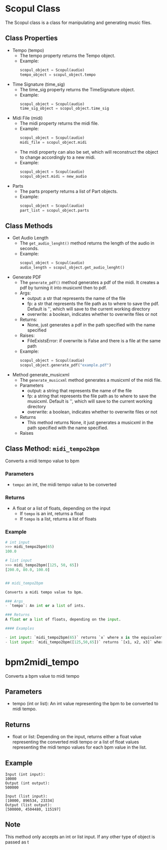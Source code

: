 # Scopul Class
The Scopul class is a class for manipulating and generating music files.

## Class Properties
- Tempo (tempo)
  - The tempo property returns the Tempo object.
  - Example:
    ```python
    scopul_object = Scopul(audio)
    tempo_object = scopul_object.tempo
    ```
- Time Signature (time_sig)
  - The time_sig property returns the TimeSignature object.
  - Example:
    ```python
    scopul_object = Scopul(audio)
    time_sig_object = scopul_object.time_sig
    ```
- Midi File (midi)
  - The midi property returns the midi file.
  - Example:
    ```python
    scopul_object = Scopul(audio)
    midi_file = scopul_object.midi
    ```
  - The midi property can also be set, which will reconstruct the object to change accordingly to a new midi.
  - Example:
    ```python
    scopul_object = Scopul(audio)
    scopul_object.midi = new_audio
    ```
- Parts
  - The parts property returns a list of Part objects.
  - Example:
    ```python
    scopul_object = Scopul(audio)
    part_list = scopul_object.parts
    ```

## Class Methods
- Get Audio Length
  - The `get_audio_lenght()` method returns the length of the audio in seconds.
  - Example:
    ```python
    scopul_object = Scopul(audio)
    audio_length = scopul_object.get_audio_lenght()
    ```
- Generate PDF
  - The `generate_pdf()` method generates a pdf of the midi. It creates a pdf by turning it into musicxml then to pdf.
  - Args:
    - output: a str that represents the name of the file
    - fp: a str that represents the file path as to where to save the pdf. Default is '', which will save to the current working directory
    - overwrite: a boolean, indicates whether to overwrite files or not
  - Returns:
    - None, just generates a pdf in the path specified with the name specified
  - Raises:
    - FileExistsError: if overwrite is False and there is a file at the same path
  - Example:
    ```python
    scopul_object = Scopul(audio)
    scopul_object.generate_pdf("example.pdf")
    ```
- Method generate_musicxml
  - The `generate_musicxml` method generates a musicxml of the midi file.
  - Parameters
    - output: a string that represents the name of the file
    - fp: a string that represents the file path as to where to save the musicxml. Default is '', which will save to the current working directory
    - overwrite: a boolean, indicates whether to overwrite files or not
  - Returns
    - This method returns None, it just generates a musicxml in the path specified with the name specified.
  - Raises
   

## Class Method: `midi_tempo2bpm`
Converts a midi tempo value to bpm

### Parameters
- `tempo`: an int, the midi tempo value to be converted

### Returns
- A float or a list of floats, depending on the input
  - If `tempo` is an int, returns a float
  - If `tempo` is a list, returns a list of floats

### Example
```python
# int input
>>> midi_tempo2bpm(65)
100.0

# list input
>>> midi_tempo2bpm([125, 50, 65])
[200.0, 80.0, 100.0]


## midi_tempo2bpm

Converts a midi tempo value to bpm.

### Args
- `tempo`: An int or a list of ints.

### Returns
A float or a list of floats, depending on the input.

#### Examples

- int input: `midi_tempo2bpm(65)` returns `x` where x is the equivalent bpm value
- list input: `midi_tempo2bpm([125,50,65])` returns `[x1, x2, x3]` where `x1`, `x2`, and `x3` are the equivalent bpm values for each midi tempo value in the list.
```

# bpm2midi_tempo

Converts a bpm value to midi tempo

## Parameters

- tempo (int or list): An int value representing the bpm to be converted to midi tempo.

## Returns

- float or list: Depending on the input, returns either a float value representing the converted midi tempo or a list of float values representing the midi tempo values for each bpm value in the list.

## Example
```
Input (int input):
10000
Output (int output):
500000
```

```
Input (list input):
[10000, 896534, 23334]
Output (list output):
[500000, 4504480, 115197]
```


## Note

This method only accepts an int or list input. If any other type of object is passed as t
